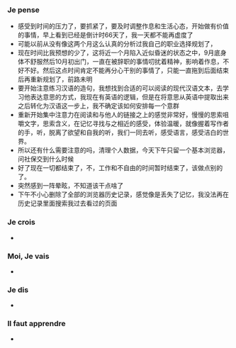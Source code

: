 ### Je pense
- 感受到时间的压力了，要抓紧了，要及时调整作息和生活心态，开始做有价值的事情，早上看到已经是倒计时66天了，我一天都不能再虚度了  
- 可能以前从没有像这两个月这么认真的分析过我自己的职业选择规划了，  
- 现在时间比我预想的少了，这将近一个月陷入近似昏迷的状态之中，9月底身体不舒服然后10月初出门，一直在被辞职的事情叨扰着精神，影响着作息，不好不好。然后这点时间肯定不能再分心干别的事情了，只能一直拖到后面结束后再重新规划了，前路未明  
- 要开始注意练习汉语的造句，我想找到合适的可以阅读的现代汉语文本，去学习他表达意思的方式，我现在有英语的逻辑，但是在将意思从英语中提取出来之后转化为汉语这一步上，我不确定该如何安排每一个意群  
- 重新开始集中注意力在阅读和与他人的链接之上的感觉非常好，慢慢的思索咀嚼文字，思索含义，在记忆寻找与之相近的感受，体验温暖，就像握着写作者的手，听，脱离了欲望和自我的听，我们一同去听，感受语言，感受洁白的世界。
- 所以还有什么需要注意的吗，清理个人数据，今天下午只留一个基本浏览器，问社保交到什么时候
- 好了现在一切都结束了，不，工作和不自由的时间暂时结束了，该做点别的了。
- 突然感到一阵晕眩，不知道该干点啥了
- 下午不小心删除了全部的浏览器历史记录，感觉像是丢失了记忆，我没法再在历史记录里面搜索我过去看过的页面




### Je crois
- 


### Moi, Je vais
- 


### Je dis
- 


### Il faut apprendre
- 